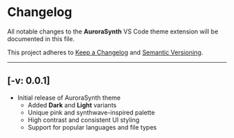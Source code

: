 # Changelog

All notable changes to the **AuroraSynth** VS Code theme extension will be documented in this file.

This project adheres to [Keep a Changelog](https://keepachangelog.com/en/1.0.0/) and [Semantic Versioning](https://semver.org/).

---

## [-v: 0.0.1]

- Initial release of AuroraSynth theme
    - Added **Dark** and **Light** variants
    - Unique pink and synthwave-inspired palette
    - High contrast and consistent UI styling
    - Support for popular languages and file types
